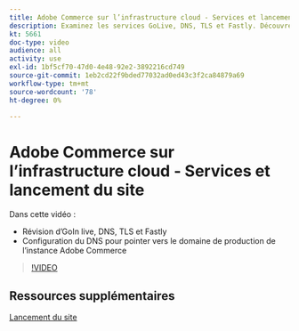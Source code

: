 ```yaml
---
title: Adobe Commerce sur l’infrastructure cloud - Services et lancement du site
description: Examinez les services GoLive, DNS, TLS et Fastly. Découvrez comment configurer le DNS pour qu’il pointe vers le domaine de production pour l’instance Adobe Commerce.
kt: 5661
doc-type: video
audience: all
activity: use
exl-id: 1bf5cf70-47d0-4e48-92e2-3892216cd749
source-git-commit: 1eb2cd22f9bded77032ad0ed43c3f2ca84879a69
workflow-type: tm+mt
source-wordcount: '78'
ht-degree: 0%

---
```


# Adobe Commerce sur l’infrastructure cloud - Services et lancement du site

Dans cette vidéo :

- Révision d’GoIn live, DNS, TLS et Fastly
- Configuration du DNS pour pointer vers le domaine de production de l’instance Adobe Commerce

>[!VIDEO](https://video.tv.adobe.com/v/35697?quality=12&learn=on)

## Ressources supplémentaires

[Lancement du site](https://devdocs.magento.com/cloud/live/live.html)
